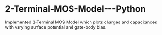 # 2-Terminal-MOS-Model---Python
Implemented 2-Terminal MOS Model which plots charges and capacitances with varying surface potential and gate-body bias. 
